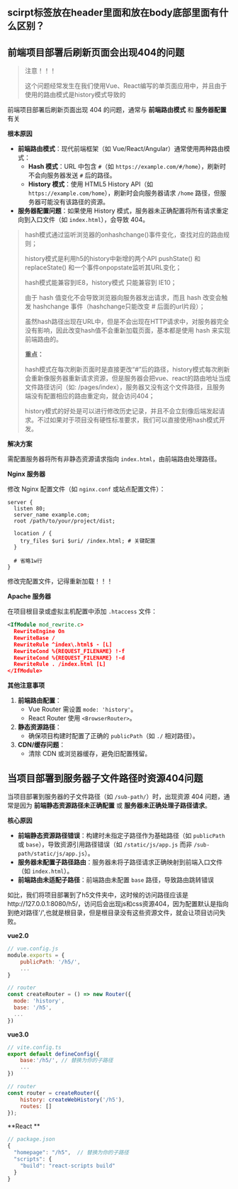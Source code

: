 ## scirpt标签放在header里面和放在body底部里面有什么区别？







## 前端项目部署后刷新页面会出现404的问题

>   注意！！！
>
>   ​     这个问题经常发生在我们使用Vue、React编写的单页面应用中，并且由于使用的路由模式是history模式导致的

前端项目部署后刷新页面出现 404 的问题，通常与 **前端路由模式** 和 **服务器配置** 有关

**根本原因**

-   **前端路由模式**：现代前端框架（如 Vue/React/Angular）通常使用两种路由模式：
    -   **Hash 模式**：URL 中包含 `#`（如 `https://example.com/#/home`），刷新时不会向服务器发送 `#` 后的路径。
    -   **History 模式**：使用 HTML5 History API（如 `https://example.com/home`），刷新时会向服务器请求 `/home` 路径，但服务器可能没有该路径的资源。
-   **服务器配置问题**：如果使用 History 模式，服务器未正确配置将所有请求重定向到入口文件（如 `index.html`），会导致 404。

>   hash模式通过监听浏览器的onhashchange()事件变化，查找对应的路由规则；
>
>   history模式是利用h5的history中新增的两个API pushState() 和 replaceState() 和一个事件onpopstate监听其URL变化；
>
>   hash模式能兼容到IE8，history模式 只能兼容到 IE10；
>
>   由于 hash 值变化不会导致浏览器向服务器发出请求，而且 hash 改变会触发 hashchange 事件（hashchange只能改变 # 后面的url片段）；
>
>   虽然hash路径出现在URL中，但是不会出现在HTTP请求中，对服务器完全没有影响，因此改变hash值不会重新加载页面，基本都是使用 hash 来实现前端路由的。
>
>   **重点：**
>
>   ​	hash模式在每次刷新页面时是直接更改“#”后的路径，history模式每次刷新会重新像服务器重新请求资源，但是服务器会把vue、react的路由地址当成文件路径访问（如: /pages/index），服务器又没有这个文件路径，且服务端没有配置相应的路由重定向，就会访问404；
>
>   ​	history模式的好处是可以进行修改历史记录，并且不会立刻像后端发起请求。不过如果对于项目没有硬性标准要求，我们可以直接使用hash模式开发。



**解决方案**

需配置服务器将所有非静态资源请求指向 `index.html`，由前端路由处理路径。

**Nginx 服务器**

修改 Nginx 配置文件（如 `nginx.conf` 或站点配置文件）：

```shell
server {
  listen 80;
  server_name example.com;
  root /path/to/your/project/dist;

  location / {
    try_files $uri $uri/ /index.html; # 关键配置
  }

  # 省略1w行
}
```

修改完配置文件，记得重新加载！！！



 **Apache 服务器**

在项目根目录或虚拟主机配置中添加 `.htaccess` 文件：

```xml
<IfModule mod_rewrite.c>
  RewriteEngine On
  RewriteBase /
  RewriteRule ^index\.html$ - [L]
  RewriteCond %{REQUEST_FILENAME} !-f
  RewriteCond %{REQUEST_FILENAME} !-d
  RewriteRule . /index.html [L]
</IfModule>
```



 **其他注意事项**

1.  **前端路由配置**：
    -   Vue Router 需设置 `mode: 'history'`。
    -   React Router 使用 `<BrowserRouter>`。
2.  **静态资源路径**：
    -   确保项目构建时配置了正确的 `publicPath`（如 `./` 相对路径）。
3.  **CDN/缓存问题**：
    -   清除 CDN 或浏览器缓存，避免旧配置残留。



## 当项目部署到服务器子文件路径时资源404问题

当项目部署到服务器的子文件路径（如 `/sub-path/`）时，出现资源 404 问题，通常是因为 **前端静态资源路径未正确配置** 或 **服务器未正确处理子路径请求**。



**核心原因**

-   **前端静态资源路径错误**：构建时未指定子路径作为基础路径（如 `publicPath` 或 `base`），导致资源引用路径错误（如 `/static/js/app.js` 而非 `/sub-path/static/js/app.js`）。
-   **服务器未配置子路径路由**：服务器未将子路径请求正确映射到前端入口文件（如 `index.html`）。
-   **前端路由未适配子路径**：前端路由未配置 `base` 路径，导致路由跳转错误



如比，我们将项目部署到了h5文件夹中，这时候的访问路径应该是http://127.0.0.1:8080/h5/，访问后会出现js和css资源404，因为配置默认是指向到绝对路径'/',也就是根目录，但是根目录没有这些资源文件，就会让项目访问失败。

**vue2.0**

```js
// vue.config.js
module.exports = {
    publicPath: '/h5/',
    ...
}
```

```js
// router
const createRouter = () => new Router({
  mode: 'history',
  base: '/h5',
  ...
})
```

**vue3.0**

```js
// vite.config.ts
export default defineConfig({
    base:'/h5/', // 替换为你的子路径
    ...
})
```

```js
// router
const router = createRouter({
    history: createWebHistory('/h5'),
    routes: []
});
```

**React **

```js
// package.json
{
  "homepage": "/h5",  // 替换为你的子路径
  "scripts": {
    "build": "react-scripts build"
  }
}
```

